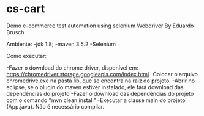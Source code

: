 # cs-cart
Demo e-commerce test automation using selenium Webdriver By Eduardo Brusch


Ambiente:
-jdk 1.8;
-maven 3.5.2
-Selenium


Como executar:

-Fazer o download do chrome driver, disponível em: https://chromedriver.storage.googleapis.com/index.html
-Colocar o arquivo chromedrive.exe na pasta lib, que se encontra na raiz do projeto.
-Abrir no eclipse, se o plugin do maven estiver instalado, ele fará  download das dependências do projeto
-Fazer o download das dependências do projeto com o comando "mvn clean install"
-Executar a classe main do projeto (App.java). Não é necessário compilar.
